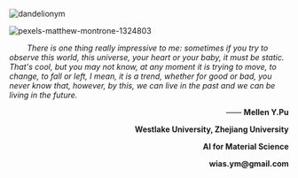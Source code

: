 <p align="left" width=60> <img src="https://komarev.com/ghpvc/?username=dandelionym&label=Profile%20views&color=0e75b6&style=flat" alt="dandelionym" /> </p>

![pexels-matthew-montrone-1324803](https://github.com/Dandelionym/Dandelionym/assets/62579469/102ff16b-ed78-431c-9c95-351a0fcefa70)


&emsp;&emsp; <i>There is one thing really impressive to me: sometimes if you try to observe this world, this universe, your heart or your baby, it must be static. That's cool, but you may not know, at any moment it is trying to move, to change, to fall or left, I mean, it is a trend, whether for good or bad, you never know that, however, by this, we can live in the past and we can be living in the future.</i>



<p align="right"> —— <b>Mellen Y.Pu</b> </p>




<p align="right"><b>Westlake University, Zhejiang University</b> </p>

<p align="right"><b>AI for Material Science</b> </p>

<p align="right"><b>wias.ym@gmail.com</b> </p>

<br/>



<!--
---
<span> 
<img src="https://img.shields.io/badge/Python-100%25-blue" />
<img src="https://img.shields.io/badge/FullStack-100%25-yellow" />
<img src="https://img.shields.io/badge/PyTorch-100%25-red" />
</span>

<p>&nbsp;<img align="right" src="https://github-readme-stats.vercel.app/api?username=dandelionym&show_icons=true&locale=en" alt="dandelionym" /></p>


<h3 align="left">Support:</h3>
<p><a href="https://ko-fi.com/Latté"> <img align="left" src="https://cdn.ko-fi.com/cdn/kofi3.png?v=3" height="50" width="210" alt="Latté" /></a></p><br>







**Dandelionym/Dandelionym** is a ✨ _special_ ✨ repository because its `README.md` (this file) appears on your GitHub profile.

Here are some ideas to get you started:

- 🔭 I’m currently working on ...
- 🌱 I’m currently learning ...
- 👯 I’m looking to collaborate on ...
- 🤔 I’m looking for help with ...
- 💬 Ask me about ...
- 📫 How to reach me: ...
- 😄 Pronouns: ...
- ⚡ Fun fact: ...
-->
